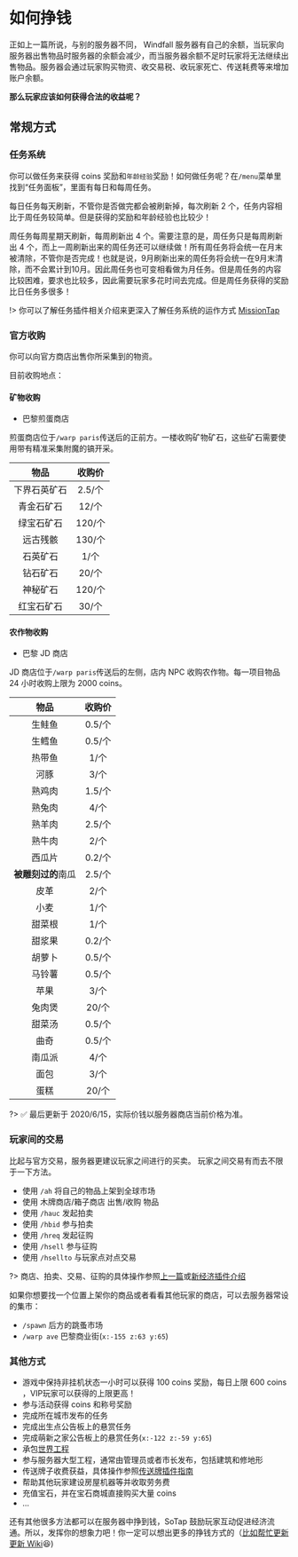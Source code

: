 # 如何挣钱

正如上一篇所说，与别的服务器不同， Windfall 服务器有自己的余额，当玩家向服务器出售物品时服务器的余额会减少，而当服务器余额不足时玩家将无法继续出售物品。服务器会通过玩家购买物资、收交易税、收玩家死亡、传送耗费等来增加账户余额。

**那么玩家应该如何获得合法的收益呢？**

## 常规方式

### 任务系统

你可以做任务来获得 coins 奖励和`年龄经验`奖励！如何做任务呢？在`/menu`菜单里找到“任务面板”，里面有每日和每周任务。

每日任务每天刷新，不管你是否做完都会被刷新掉，每次刷新 2 个，任务内容相比于周任务较简单。但是获得的奖励和年龄经验也比较少！

周任务每周星期天刷新，每周刷新出 4 个。需要注意的是，周任务只是每周刷新出 4 个，而上一周刷新出来的周任务还可以继续做！所有周任务将会统一在月末被清除，不管你是否完成！也就是说，9月刷新出来的周任务将会统一在9月末清除，而不会累计到10月。因此周任务也可变相看做为月任务。但是周任务的内容比较困难，要求也比较多，因此需要玩家多花时间去完成。但是周任务获得的奖励比日任务多很多！

!> 你可以了解任务插件相关介绍来更深入了解任务系统的运作方式 [MissionTap](/plugins/missiontap.md) 

### 官方收购

你可以向官方商店出售你所采集到的物资。

目前收购地点：

#### 矿物收购

- 巴黎煎蛋商店

煎蛋商店位于`/warp paris`传送后的正前方。一楼收购矿物矿石，这些矿石需要使用带有精准采集附魔的镐开采。

|     物品     | 收购价 |
| :----------: | :----: |
| 下界石英矿石 | 2.5/个 |
|  青金石矿石  | 12/个|
|  绿宝石矿石  | 120/个|
|   远古残骸   |130/个|
|   石英矿石   |1/个|
|   钻石矿石   |20/个|
|   神秘矿石   |120/个|
|   红宝石矿石 |30/个|

#### 农作物收购

- 巴黎 JD 商店

JD 商店位于`/warp paris`传送后的左侧，店内 NPC 收购农作物。每一项目物品 24 小时收购上限为 2000 coins。

|        物品        | 收购价 |
| :----------------: | :----: |
|       生鲑鱼       | 0.5/个 |
|       生鳕鱼       | 0.5/个 |
|       热带鱼       |  1/个  |
|        河豚        |  3/个  |
|       熟鸡肉       | 1.5/个 |
|       熟兔肉       |  4/个  |
|       熟羊肉       | 2.5/个 |
|       熟牛肉       |  2/个  |
|       西瓜片       | 0.2/个 |
| **被雕刻过的**南瓜 | 2.5/个 |
|        皮革        |  2/个  |
|        小麦        |  1/个  |
|       甜菜根       |  1/个  |
|       甜浆果       | 0.2/个 |
|       胡萝卜       | 0.5/个 |
|       马铃薯       | 0.5/个 |
|        苹果        |  3/个  |
|       兔肉煲       | 20/个  |
|       甜菜汤       | 0.5/个 |
|        曲奇        | 0.5/个 |
|       南瓜派       |  4/个  |
|        面包        |  3/个  |
|        蛋糕        | 20/个  |

?> ✅ 最后更新于 2020/6/15，实际价钱以服务器商店当前价格为准。

### 玩家间的交易

比起与官方交易，服务器更建议玩家之间进行的买卖。
玩家之间交易有而去不限于一下方法。

- 使用 `/ah` 将自己的物品上架到全球市场
- 使用 木牌商店/箱子商店 出售/收购 物品
- 使用 `/hauc` 发起拍卖
- 使用 `/hbid` 参与拍卖
- 使用 `/hreq` 发起征购
- 使用 `/hsell` 参与征购
- 使用 `/hsellto` 与玩家点对点交易

?> 商店、拍卖、交易、征购的具体操作参照[上一篇][4]或[新经济插件介绍][1]

如果你想要找一个位置上架你的商品或者看看其他玩家的商店，可以去服务器常设的集市：

- `/spawn` 后方的跳蚤市场
- `/warp ave` 巴黎商业街(`x:-155 z:63 y:65`)

### 其他方式

- 游戏中保持非挂机状态一小时可以获得 100 coins 奖励，每日上限 600 coins ，VIP玩家可以获得的上限更高！
- 参与活动获得 coins 和称号奖励
- 完成所在城市发布的任务
- 完成出生点公告板上的悬赏任务
- 完成萌新之家公告板上的悬赏任务(`x:-122 z:-59 y:65`)
- 承包[世界工程](/Windfall/projects.md)
- 参与服务器大型工程，通常由管理员或者市长发布，包括建筑和修地形
- 传送牌子收费获益，具体操作参照[传送牌插件指南][2]
- 帮助其他玩家建设房屋机器等并收取劳务费
- 充值宝石，并在宝石商城直接购买大量 coins
- ...

还有其他很多方法都可以在服务器中挣到钱，SoTap 鼓励玩家互动促进经济流通。所以，发挥你的想象力吧！你一定可以想出更多的挣钱方式的（[比如帮忙更新更新 Wiki][3]😆)

[1]:/plugins/hamsterecohelper-guide.md
[2]:/plugins/capcat.md
[3]:/contributor.md
[4]:/Windfall/economy.md
